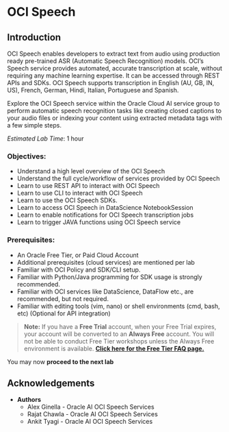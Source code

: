 # OCI Speech

## Introduction

OCI Speech enables developers to extract text from audio using production ready pre-trained ASR (Automatic Speech Recognition) models. OCI’s Speech service provides automated, accurate transcription at scale, without requiring any machine learning expertise. It can be accessed through REST APIs and SDKs. OCI Speech supports transcription in English (AU, GB, IN, US), French, German, Hindi, Italian, Portuguese and Spanish.

<!-- [AI Language Demonstration Video](youtube:LamMjG3mD-s) -->

Explore the OCI Speech service within the Oracle Cloud AI service group to perform automatic speech recognition tasks like creating closed captions to your audio files or indexing your content using extracted metadata tags with a few simple steps.

*Estimated Lab Time*: 1 hour

### Objectives:

* Understand a high level overview of the OCI Speech
* Understand the full cycle/workflow of services provided by OCI Speech
* Learn to use REST API to interact with OCI Speech
* Learn to use CLI to interact with OCI Speech
* Learn to use the OCI Speech SDKs.
* Learn to access OCI Speech in DataScience NotebookSession
* Learn to enable notifications for OCI Speech transcription jobs
* Learn to trigger JAVA functions using OCI Speech service
<!-- * Learn to access OCI Language Service in Data Flow. -->

### Prerequisites:

* An Oracle Free Tier, or Paid Cloud Account
* Additional prerequisites (cloud services) are mentioned per lab
* Familiar with OCI Policy and SDK/CLI setup.
* Familiar with Python/Java programming for SDK usage is strongly recommended.
* Familiar with OCI services like DataScience, DataFlow etc., are recommended, but not required.
* Familiar with editing tools (vim, nano) or shell environments (cmd, bash, etc) (Optional for API integration)

>**Note:** If you have a **Free Trial** account, when your Free Trial expires, your account will be converted to an **Always Free** account. You will not be able to conduct Free Tier workshops unless the Always Free environment is available. 
**[Click here for the Free Tier FAQ page.](https://www.oracle.com/cloud/free/faq.html)**

<!-- ## AI Language Service Concepts -->
<!-- * Pretrained -->

<!-- ## AI Language Process -->

<!-- 1. Pretrained -->


You may now **proceed to the next lab**

## Acknowledgements
* **Authors**
    * Alex Ginella - Oracle AI OCI Speech Services
    * Rajat Chawla  - Oracle AI OCI Speech Services
    * Ankit Tyagi -  Oracle AI OCI Speech Services
